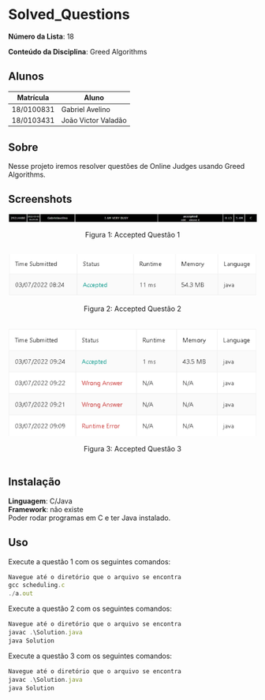 
# Solved_Questions

**Número da Lista**: 18

**Conteúdo da Disciplina**: Greed Algorithms

## Alunos
|Matrícula | Aluno |
| -- | -- |
| 18/0100831  |  Gabriel Avelino |
| 18/0103431  |  João Victor Valadão |

## Sobre 
Nesse projeto iremos resolver questões de Online Judges usando Greed Algorithms.

## Screenshots

<center>

![accepted_SPOJ](assets/scheduling.png)
<figcaption>Figura 1: Accepted Questão 1</figcaption>

</br>

![accepted_SPOJ](assets/cookiesAccepted.png)
<figcaption>Figura 2: Accepted Questão 2</figcaption>

</br>

![accepted_SPOJ](assets/flowersAccepted.png)
<figcaption>Figura 3: Accepted Questão 3</figcaption>

</br>

</center>

## Instalação 
**Linguagem**: C/Java<br>
**Framework**: não existe<br>
Poder rodar programas em C e ter Java instalado.

## Uso 
Execute a questão 1 com os seguintes comandos:
```jsx
Navegue até o diretório que o arquivo se encontra
gcc scheduling.c
./a.out
```
Execute a questão 2 com os seguintes comandos:
```jsx
Navegue até o diretório que o arquivo se encontra
javac .\Solution.java
java Solution
```
Execute a questão 3 com os seguintes comandos:
```jsx
Navegue até o diretório que o arquivo se encontra
javac .\Solution.java
java Solution
```



